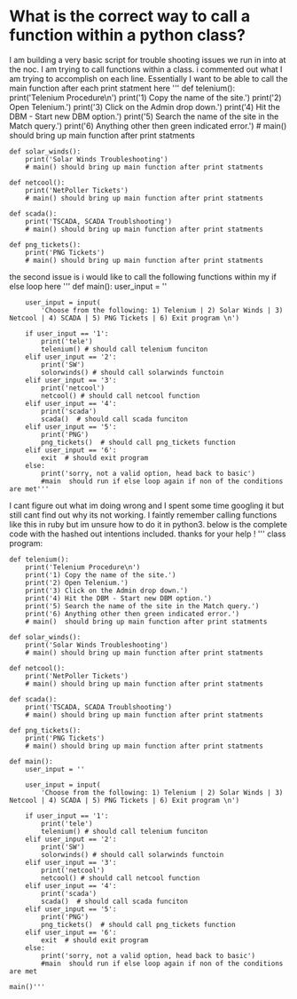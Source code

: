 
# What is the correct way to call a function within a python class?

I am building a very basic script for trouble shooting issues we run in into at the noc.
I am trying to call functions within a class.  i commented out what I am trying to accomplish on each line.
Essentially I want to be able to call the main function after each print statment here
'''
def telenium():
        print('Telenium Procedure\n')
        print('1) Copy the name of the site.')
        print('2) Open Telenium.') 
        print('3) Click on the Admin drop down.')
        print('4) Hit the DBM - Start new DBM option.')
        print('5) Search the name of the site in the Match query.')
        print('6) Anything other then green indicated error.')
        # main()  should bring up main function after print statments

    def solar_winds():
        print('Solar Winds Troubleshooting')
        # main() should bring up main function after print statments

    def netcool():
        print('NetPoller Tickets')
        # main() should bring up main function after print statments

    def scada():
        print('TSCADA, SCADA Troublshooting')
        # main() should bring up main function after print statments

    def png_tickets():
        print('PNG Tickets')
        # main() should bring up main function after print statments

the second issue is i would like to call the following functions within my if else loop here
'''
def main():
        user_input = ''

        user_input = input(
            'Choose from the following: 1) Telenium | 2) Solar Winds | 3) Netcool | 4) SCADA | 5) PNG Tickets | 6) Exit program \n')

        if user_input == '1':
            print('tele')
            telenium() # should call telenium funciton
        elif user_input == '2':
            print('SW')
            solorwinds() # should call solarwinds functoin
        elif user_input == '3':
            print('netcool')
            netcool() # should call netcool function
        elif user_input == '4':
            print('scada')
            scada()  # should call scada funciton
        elif user_input == '5':
            print('PNG')
            png_tickets()  # should call png_tickets function
        elif user_input == '6':
            exit  # should exit program
        else:
            print('sorry, not a valid option, head back to basic')
            #main  should run if else loop again if non of the conditions are met'''

I cant figure out what im doing wrong and I spent some time googling it but still cant find out why its not working. I faintly remember calling functions like this in ruby but im unsure how to do it in python3.
below is the complete code with the hashed out intentions included. thanks for your help !
'''
class program:

    def telenium():
        print('Telenium Procedure\n')
        print('1) Copy the name of the site.')
        print('2) Open Telenium.') 
        print('3) Click on the Admin drop down.')
        print('4) Hit the DBM - Start new DBM option.')
        print('5) Search the name of the site in the Match query.')
        print('6) Anything other then green indicated error.')
        # main()  should bring up main function after print statments

    def solar_winds():
        print('Solar Winds Troubleshooting')
        # main() should bring up main function after print statments

    def netcool():
        print('NetPoller Tickets')
        # main() should bring up main function after print statments

    def scada():
        print('TSCADA, SCADA Troublshooting')
        # main() should bring up main function after print statments

    def png_tickets():
        print('PNG Tickets')
        # main() should bring up main function after print statments

    def main():
        user_input = ''

        user_input = input(
            'Choose from the following: 1) Telenium | 2) Solar Winds | 3) Netcool | 4) SCADA | 5) PNG Tickets | 6) Exit program \n')

        if user_input == '1':
            print('tele')
            telenium() # should call telenium funciton
        elif user_input == '2':
            print('SW')
            solorwinds() # should call solarwinds functoin
        elif user_input == '3':
            print('netcool')
            netcool() # should call netcool function
        elif user_input == '4':
            print('scada')
            scada()  # should call scada funciton
        elif user_input == '5':
            print('PNG')
            png_tickets()  # should call png_tickets function
        elif user_input == '6':
            exit  # should exit program
        else:
            print('sorry, not a valid option, head back to basic')
            #main  should run if else loop again if non of the conditions are met

    main()'''


        





  
















  


        